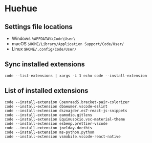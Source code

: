 # Huehue

## Settings file locations

- Windows `%APPDATA%\Code\User\`
- macOS `$HOME/Library/Application Support/Code/User/`
- Linux `$HOME/.config/Code/User/`

## Sync installed extensions

`code --list-extensions | xargs -L 1 echo code --install-extension`

## List of installed extensions

```
code --install-extension CoenraadS.bracket-pair-colorizer
code --install-extension dbaeumer.vscode-eslint
code --install-extension dsznajder.es7-react-js-snippets
code --install-extension eamodio.gitlens
code --install-extension Equinusocio.vsc-material-theme
code --install-extension esbenp.prettier-vscode
code --install-extension joelday.docthis
code --install-extension ms-python.python
code --install-extension vsmobile.vscode-react-native
```
